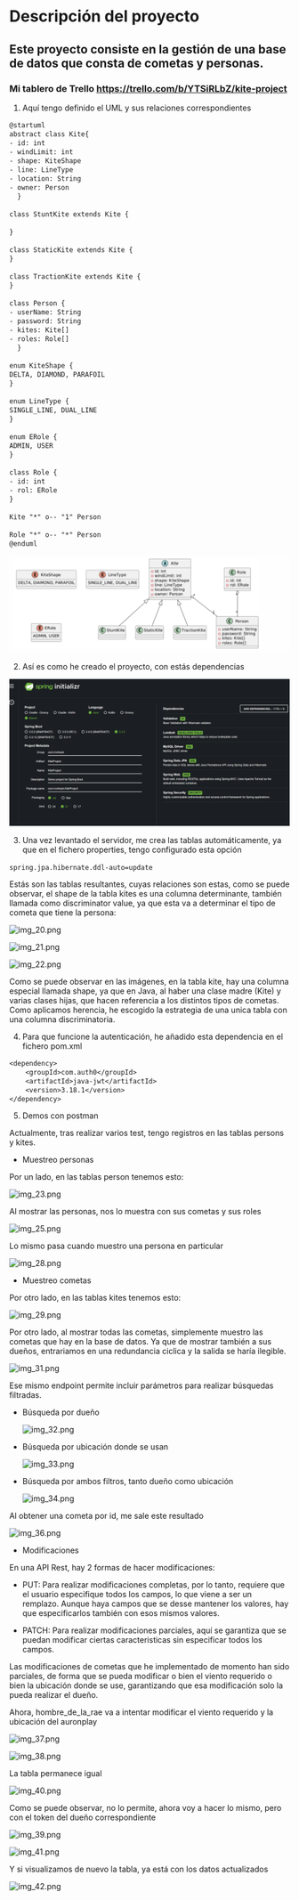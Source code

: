 # Descripción del proyecto

## Este proyecto consiste en la gestión de una base de datos que consta de cometas y personas.

### Mi tablero de Trello https://trello.com/b/YTSiRLbZ/kite-project

1. Aquí tengo definido el UML y sus relaciones correspondientes 

```
@startuml
abstract class Kite{
- id: int
- windLimit: int
- shape: KiteShape
- line: LineType
- location: String
- owner: Person
  }

class StuntKite extends Kite {

}

class StaticKite extends Kite {
}

class TractionKite extends Kite {
}

class Person {
- userName: String
- password: String
- kites: Kite[]
- roles: Role[]
  }

enum KiteShape {
DELTA, DIAMOND, PARAFOIL
}

enum LineType {
SINGLE_LINE, DUAL_LINE
}

enum ERole {
ADMIN, USER
}

class Role {
- id: int
- rol: ERole
}

Kite "*" o-- "1" Person

Role "*" o-- "*" Person
@enduml
```

![img_19.png](img_19.png)

2. Así es como he creado el proyecto, con estás dependencias

![img_1.png](img_1.png)

3. Una vez levantado el servidor, me crea las tablas automáticamente, ya que en el fichero properties, tengo configurado esta opción

```spring.jpa.hibernate.ddl-auto=update```

Estás son las tablas resultantes, cuyas relaciones son estas, como se puede observar, el shape de la tabla kites es una columna
determinante, también llamada como discriminator value, ya que esta va a determinar el tipo de cometa que tiene la persona:

![img_20.png](img_20.png)

![img_21.png](img_21.png)

![img_22.png](img_22.png)

Como se puede observar en las imágenes, en la tabla kite, hay una columna especial llamada shape, ya que en Java, al haber una clase
madre (Kite) y varias clases hijas, que hacen referencia a los distintos tipos de cometas. Como aplicamos herencia, he escogido la estrategia
de una unica tabla con una columna discriminatoria.

4. Para que funcione la autenticación, he añadido esta dependencia en el fichero pom.xml

```
<dependency>
	<groupId>com.auth0</groupId>
	<artifactId>java-jwt</artifactId>
	<version>3.18.1</version>
</dependency>
```

5. Demos con postman

Actualmente, tras realizar varios test, tengo registros en las tablas persons y kites.

* Muestreo personas

Por un lado, en las tablas person tenemos esto:

![img_23.png](img_23.png)

Al mostrar las personas, nos lo muestra con sus cometas y sus roles

![img_25.png](img_25.png)

Lo mismo pasa cuando muestro una persona en particular

![img_28.png](img_28.png)

* Muestreo cometas

Por otro lado, en las tablas kites tenemos esto:

![img_29.png](img_29.png)


Por otro lado, al mostrar todas las cometas, simplemente muestro las cometas que hay en la base de datos.
Ya que de mostrar también a sus dueños, entrariamos en una redundancia ciclica y la salida se haría ilegible.

![img_31.png](img_31.png)

Ese mismo endpoint permite incluir parámetros para realizar búsquedas filtradas. 

 - Búsqueda por dueño
    
    ![img_32.png](img_32.png)

 - Búsqueda por ubicación donde se usan

    ![img_33.png](img_33.png)

 - Búsqueda por ambos filtros, tanto dueño como ubicación
    
    ![img_34.png](img_34.png)

Al obtener una cometa por id, me sale este resultado

![img_36.png](img_36.png)

* Modificaciones

En una API Rest, hay 2 formas de hacer modificaciones:

 - PUT: Para realizar modificaciones completas, por lo tanto, requiere que el usuario especifique todos los campos, lo que viene a ser
   un remplazo. Aunque haya campos que se desse mantener los valores, hay que especificarlos también con esos mismos valores.

 - PATCH: Para realizar modificaciones parciales, aquí se garantiza que se puedan modificar ciertas caracteristicas sin especificar 
   todos los campos.

Las modificaciones de cometas que he implementado de momento han sido parciales, de forma que se pueda modificar o bien el viento requerido
o bien la ubicación donde se use, garantizando que esa modificación solo la pueda realizar el dueño.

Ahora, hombre_de_la_rae va a intentar modificar el viento requerido y la ubicación del auronplay

![img_37.png](img_37.png)

![img_38.png](img_38.png)

La tabla permanece igual

![img_40.png](img_40.png)

Como se puede observar, no lo permite, ahora voy a hacer lo mismo, pero con el token del dueño correspondiente

![img_39.png](img_39.png)

![img_41.png](img_41.png)

Y si visualizamos de nuevo la tabla, ya está con los datos actualizados

![img_42.png](img_42.png)







